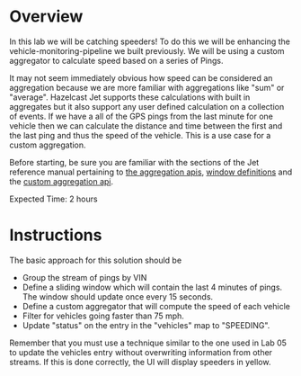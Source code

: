 # Overview

In this lab we will be catching speeders!  To do this we will be enhancing the vehicle-monitoring-pipeline we built previously.  We will be using a custom aggregator to calculate speed based on a series of Pings.

It may not seem immediately obvious how speed can be considered an aggregation because we are more familiar with aggregations like "sum" or "average".  Hazelcast Jet supports these calculations with built in aggregates but it also support any user defined calculation on a collection of events.  If we have a all of the GPS pings from the last minute for one vehicle then we can calculate the distance and time between the first and the last ping and thus the speed of the vehicle.  This is a use case for a custom aggregation.  

Before starting, be sure you are familiar with the sections of the Jet reference manual pertaining to [the aggregation apis](https://docs.hazelcast.org/docs/jet/3.2.1/manual/#windowed-aggregation), [window definitions](https://docs.hazelcast.org/docs/jet/3.2.1/manual/#kinds-of-windows) and the [custom aggregation api](https://docs.hazelcast.org/docs/jet/3.2.1/manual/#implement-your-aggregate-operation).  



Expected Time: 2 hours

# Instructions

The basic approach for this solution should be 

- Group the stream of pings by VIN
- Define a sliding window which will contain the last 4 minutes of pings.  The window should update once every 15 seconds.  
- Define a custom aggregator that will compute the speed of each vehicle
- Filter for vehicles going faster than 75 mph.  
- Update "status" on the entry in the "vehicles" map to "SPEEDING".  

Remember that you must use a technique similar to the one used in Lab 05 to update the vehicles entry without overwriting information from other streams.  If this is done correctly, the UI will display speeders in yellow.



# 
